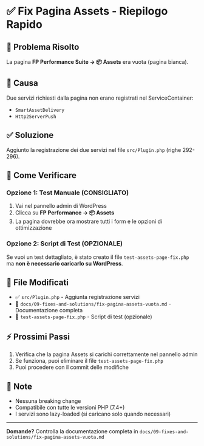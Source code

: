 # ✅ Fix Pagina Assets - Riepilogo Rapido

## 🎯 Problema Risolto
La pagina **FP Performance Suite → 📦 Assets** era vuota (pagina bianca).

## 🔧 Causa
Due servizi richiesti dalla pagina non erano registrati nel ServiceContainer:
- `SmartAssetDelivery`
- `Http2ServerPush`

## ✅ Soluzione
Aggiunto la registrazione dei due servizi nel file `src/Plugin.php` (righe 292-296).

## 🧪 Come Verificare

### Opzione 1: Test Manuale (CONSIGLIATO)
1. Vai nel pannello admin di WordPress
2. Clicca su **FP Performance → 📦 Assets**
3. La pagina dovrebbe ora mostrare tutti i form e le opzioni di ottimizzazione

### Opzione 2: Script di Test (OPZIONALE)
Se vuoi un test dettagliato, è stato creato il file `test-assets-page-fix.php` ma **non è necessario caricarlo su WordPress**.

## 📁 File Modificati
- ✅ `src/Plugin.php` - Aggiunta registrazione servizi
- 📄 `docs/09-fixes-and-solutions/fix-pagina-assets-vuota.md` - Documentazione completa
- 📄 `test-assets-page-fix.php` - Script di test (opzionale)

## ⚡ Prossimi Passi
1. Verifica che la pagina Assets si carichi correttamente nel pannello admin
2. Se funziona, puoi eliminare il file `test-assets-page-fix.php`
3. Puoi procedere con il commit delle modifiche

## 📝 Note
- Nessuna breaking change
- Compatibile con tutte le versioni PHP (7.4+)
- I servizi sono lazy-loaded (si caricano solo quando necessari)

---

**Domande?** Controlla la documentazione completa in `docs/09-fixes-and-solutions/fix-pagina-assets-vuota.md`

